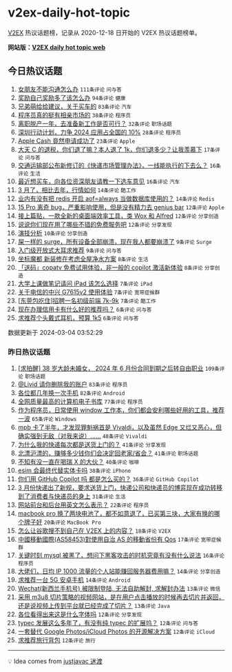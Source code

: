 # v2ex-daily-hot-topic

[V2EX](https://www.v2ex.com/) 热议话题榜，记录从 2020-12-18 日开始的 V2EX 热议话题榜单。

**网站版：[V2EX daily hot topic web](https://boojack.github.io/v2ex-daily-hot-topic-web/)**

## 今日热议话题

<!-- TODAY BEGIN -->

1. [女朋友不能沟通怎么办](https://www.v2ex.com/t/1020335) `111条评论` `问与答`
1. [奖励自己奖励多了该怎么办](https://www.v2ex.com/t/1020319) `94条评论` `健康`
1. [兄弟萌给给建议，关于买车的](https://www.v2ex.com/t/1020339) `83条评论` `汽车`
1. [程序员真的挺有相亲市场的](https://www.v2ex.com/t/1020381) `38条评论` `程序员`
1. [离职脱产一年，去准备新工作是否可行？](https://www.v2ex.com/t/1020306) `32条评论` `职场话题`
1. [深圳行动计划，力争 2024 应用占全国的 10%](https://www.v2ex.com/t/1020330) `28条评论` `程序员`
1. [Apple Cash 竟然申请成功了](https://www.v2ex.com/t/1020307) `23条评论` `Apple`
1. [大天 C 的退税，你们退了嘛？本人退了 1k，你们退多少？让我羡慕下](https://www.v2ex.com/t/1020373) `17条评论` `问与答`
1. [交通运输部公布新修订的《快递市场管理办法》，一线能执行的下去么？](https://www.v2ex.com/t/1020353) `16条评论` `生活`
1. [最近想买车，向各位资深朋友请教一下选车意见](https://www.v2ex.com/t/1020324) `16条评论` `汽车`
1. [3 月了，相比去年，行情如何](https://www.v2ex.com/t/1020331) `14条评论` `酷工作`
1. [业内有没有把 redis 开启 aof=always 当做数据库使用的？](https://www.v2ex.com/t/1020312) `14条评论` `Redis`
1. [15 Pro 离奇 bug，严重影响使用，但是没有精力去 genius bar](https://www.v2ex.com/t/1020378) `12条评论` `Apple`
1. [接上篇贴，一款全新的桌面端效率工具，类 Wox 和 Alfred](https://www.v2ex.com/t/1020355) `12条评论` `分享创造`
1. [说说你们现在用了哪些不错的免费服务吧](https://www.v2ex.com/t/1020338) `12条评论` `分享发现`
1. [演技分析](https://www.v2ex.com/t/1020320) `10条评论` `分享创造`
1. [屎一样的 surge，所有设备全部崩溃，现在我人都要崩溃了](https://www.v2ex.com/t/1020365) `9条评论` `Surge`
1. [入门级开放式大耳求推荐](https://www.v2ex.com/t/1020308) `9条评论` `问与答`
1. [坐标魔都 新装修在考虑全屋净水方案](https://www.v2ex.com/t/1020371) `8条评论` `生活`
1. [「送码」copatv 免费试用体验，非一般的 copilot 激活新体验](https://www.v2ex.com/t/1020354) `8条评论` `分享创造`
1. [大学上课做笔记请问 iPad 该怎么选择](https://www.v2ex.com/t/1020372) `7条评论` `iPad`
1. [关于电信的中兴 G7615v2 使用体验](https://www.v2ex.com/t/1020358) `7条评论` `宽带症候群`
1. [[东莞包吃住]招聘一名初级前端 7k-9k](https://www.v2ex.com/t/1020325) `7条评论` `酷工作`
1. [现在办理信用卡有什么好的推荐吗？](https://www.v2ex.com/t/1020356) `6条评论` `问与答`
1. [求推荐个头戴式耳机，预算 1k5](https://www.v2ex.com/t/1020345) `6条评论` `问与答`

数据更新于 2024-03-04 03:52:29

<!-- TODAY END -->

### 昨日热议话题

<!-- YESTERDAY BEGIN -->

1. [[求拍醒] 38 岁大龄未婚女， 2024 年 6 月份合同到期之后转自由职业](https://www.v2ex.com/t/1020211) `109条评论` `职场话题`
1. [@Livid 请你删除我的账户](https://www.v2ex.com/t/1020224) `83条评论` `程序员`
1. [各位都几年换一次手机](https://www.v2ex.com/t/1020214) `82条评论` `Android`
1. [全网质量最高的计算机电子书库](https://www.v2ex.com/t/1020170) `77条评论` `程序员`
1. [作为程序员，日常使用 window 工作本，你们都会安利哪些好用的工具，推荐一波](https://www.v2ex.com/t/1020166) `65条评论` `Windows`
1. [mpb 卡了半年，才发现罪魁祸首是 Vivaldi，以及虽然 Edge 又烂又恶心，但确实强到无敌（对我来说）……](https://www.v2ex.com/t/1020218) `48条评论` `Vivaldi`
1. [为什么我的快递每次都是送货上门的？](https://www.v2ex.com/t/1020200) `41条评论` `分享发现`
1. [北漂沪漂的，赚够多少钱你们会决定回老家/省会？](https://www.v2ex.com/t/1020202) `41条评论` `职场话题`
1. [不知有没一直在喝瑞 X 的大伙？](https://www.v2ex.com/t/1020199) `40条评论` `咖啡`
1. [esim 会最终代替实体卡吗](https://www.v2ex.com/t/1020161) `38条评论` `iPhone`
1. [你们用 GitHub Copilot 吗 都是怎么买的？](https://www.v2ex.com/t/1020175) `36条评论` `GitHub Copilot`
1. [3 月份快递出了新规，要求送货上门，快递公司和快递员的博弈现在成功转移到了消费者与快递员的身上](https://www.v2ex.com/t/1020176) `31条评论` `生活`
1. [网站前台和后台用英文怎么表示？](https://www.v2ex.com/t/1020247) `22条评论` `程序员`
1. [macbook pro 换了两块电池了，都不如意退了，已买第三块，大家有换的哪个牌子好](https://www.v2ex.com/t/1020220) `20条评论` `MacBook Pro`
1. [怎么让谷歌搜不到自己在 V2EX 上的内容？](https://www.v2ex.com/t/1020192) `18条评论` `V2EX`
1. [中國移動國際(AS58453)對使用自治 AS 的移動省份有 Qos](https://www.v2ex.com/t/1020186) `17条评论` `宽带症候群`
1. [关键时刻 mysql 被黑了，想问下黑客攻击的时机究竟有没有什么说法](https://www.v2ex.com/t/1020227) `16条评论` `程序员`
1. [大佬们，日均 IP 1000 流量的个人站能赚回服务器费用嘛？](https://www.v2ex.com/t/1020274) `14条评论` `分享创造`
1. [求推荐一台 5G 安卓手机](https://www.v2ex.com/t/1020194) `14条评论` `Android`
1. [Wechat(新西兰手机号) 被限制登陆, 无法自助解封, 求解封办法](https://www.v2ex.com/t/1020266) `13条评论` `微信`
1. [采用 m3u8 切片策略的视频网站，是在用户点击播放的时候再去切片并返回，还是说视频上传到平台就已经完成了切片？](https://www.v2ex.com/t/1020163) `13条评论` `Java`
1. [各位看得出来这是什么字体吗](https://www.v2ex.com/t/1020273) `12条评论` `分享发现`
1. [typec 发展这么多年了，有没有纯 typec 的扩展坞？](https://www.v2ex.com/t/1020254) `12条评论` `问与答`
1. [一套替代 Google Photos/iCloud Photos 的开源解决方案](https://www.v2ex.com/t/1020164) `12条评论` `iCloud`
1. [求推荐旅行背包](https://www.v2ex.com/t/1020159) `12条评论` `旅行`

<!-- YESTERDAY END -->

---

💡 Idea comes from [justjavac 迷渡](https://github.com/justjavac/)
